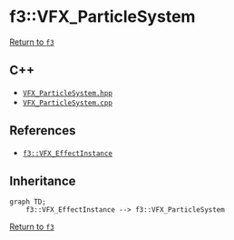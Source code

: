 # f3::VFX_ParticleSystem

[Return to `f3`](/docs/f3.md)

## C++

- [`VFX_ParticleSystem.hpp`](/c++/include/VFX_ParticleSystem.hpp)
- [`VFX_ParticleSystem.cpp`](/c++/source/VFX_ParticleSystem.cpp)

## References

- [`f3::VFX_EffectInstance`](/docs/f3/VFX_EffectInstance.md)

## Inheritance

```mermaid
graph TD;
    f3::VFX_EffectInstance --> f3::VFX_ParticleSystem
```

[Return to `f3`](/docs/f3.md)